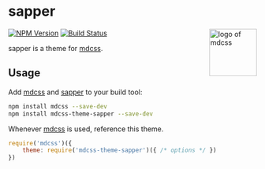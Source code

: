 # sapper

<img align="right" width="96" height="96" src="https://i.imgur.com/3rqeZXi.png" title="logo of mdcss">

[![NPM Version][npm-img]][npm] [![Build Status][ci-img]][ci]

sapper is a theme for [mdcss].

## Usage

Add [mdcss] and [sapper] to your build tool:

```bash
npm install mdcss --save-dev
npm install mdcss-theme-sapper --save-dev
```

Whenever [mdcss] is used, reference this theme.

```js
require('mdcss')({
	theme: require('mdcss-theme-sapper')({ /* options */ })
})
```

[ci]:      https://travis-ci.org/cssandstuff/mdcss-theme-sapper
[ci-img]:  https://img.shields.io/travis/cssandstuff/mdcss-theme-sapper.svg
[npm]:     https://www.npmjs.com/package/mdcss-theme-sapper
[npm-img]: https://img.shields.io/npm/v/mdcss-theme-sapper.svg
[mdcss]:   https://github.com/jonathantneal/mdcss

[sapper]: https://github.com/cssandstuff/mdcss-theme-sapper
